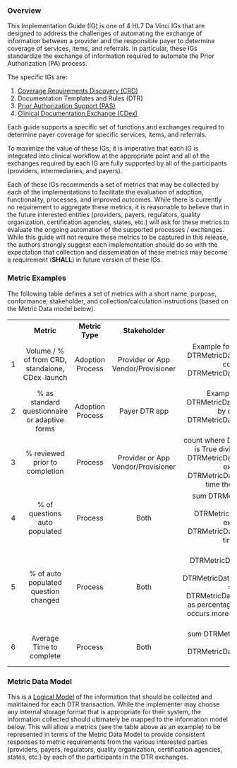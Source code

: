 <link rel="stylesheet" type="text/css" href="formatting.css" />

### Overview
This Implementation Guide (IG) is one of 4 HL7 Da Vinci IGs that are designed to address the challenges of automating the exchange of information between a provider and the responsible payer to determine coverage of services, items, and referrals. In particular, these IGs standardize the exchange of information required to automate the Prior Authorization (PA) process. 

The specific IGs are:
1.	[Coverage Requirements Discovery (CRD)](https://build.fhir.org/ig/HL7/davinci-crd/)
2.	Documentation Templates and Rules (DTR)
3.	[Prior Authorization Support (PAS)](http://build.fhir.org/ig/HL7/davinci-pas/)
4.	[Clinical Documentation Exchange (CDex)](http://build.fhir.org/ig/HL7/davinci-ecdx/)

Each guide supports a specific set of functions and exchanges required to determine payer coverage for specific services, items, and referrals.

To maximize the value of these IGs, it is imperative that each IG is integrated into clinical workflow at the appropriate point and all of the exchanges required by each IG are fully supported by all of the participants (providers, intermediaries, and payers). 

Each of these IGs recommends a set of metrics that may be collected by each of the implementations to facilitate the evaluation of adoption, functionality, processes, and improved outcomes. While there is currently no requirement to aggregate these metrics, it is reasonable to believe that in the future interested entities (providers, payers, regulators, quality organization, certification agencies, states, etc.) will ask for these metrics to evaluate the ongoing automation of the supported processes / exchanges. While this guide will not require these metrics to be captured in this release, the authors strongly suggest each implementation should do so with the expectation that collection and dissemination of these metrics may become a requirement (**SHALL**) in future version of these IGs.

### Metric Examples
The following table defines a set of metrics with a short name, purpose, conformance, stakeholder, and collection/calculation instructions (based on the Metric Data model below). 

<table style="text-align: center; vertical-align: middle;">
  <tr>
    <th></th>
    <th style="width: 140px; text-align: center; vertical-align: middle;">Metric</th>
    <th style="width: 125px; text-align: center; vertical-align: middle;">Metric Type</th>
    <th style="width: 140px; text-align: center; vertical-align: middle;">Stakeholder</th>  
    <th style="text-align: center; vertical-align: middle;">Calculation Example</th>  
  </tr>
  <tr>
    <td style="text-align: center; vertical-align: middle;">1</td>
    <td style="text-align: center; vertical-align: middle;">Volume / % of from CRD, standalone, CDex  launch</td>
    <td style="text-align: center; vertical-align: middle;">Adoption Process</td>
    <td style="text-align: center; vertical-align: middle;">Provider or App Vendor/Provisioner</td>   
    <td style="text-align: center; vertical-align: middle;">Example for CRD launch
for volume, count where 
DTRMetricData.launchMode = "crd" 
for %, divide by count of
DTRMetricData where DTRMetricData.action.httpResponse contains "200"
express as percentage
    </td>   
  </tr>
  <tr>
    <td style="text-align: center; vertical-align: middle;">2</td>
    <td style="text-align: center; vertical-align: middle;">% as standard questionnaire or adaptive forms</td>
    <td style="text-align: center; vertical-align: middle;">Adoption Process</td>
    <td style="text-align: center; vertical-align: middle;">Payer DTR app</td>   
    <td style="text-align: center; vertical-align: middle;">Example for adaptive forms
 count where 
DTRMetricData.questionnaire.adaptive is True
 divide by count of
DTRMetricData where DTRMetricData.action.httpResponse contains "200"
express as percentage
    </td>   
  </tr>
  <tr>
    <td style="text-align: center; vertical-align: middle;">3</td>
    <td style="text-align: center; vertical-align: middle;">% reviewed prior to completion</td>
    <td style="text-align: center; vertical-align: middle;">Process</td>
    <td style="text-align: center; vertical-align: middle;">Provider or App Vendor/Provisioner</td>   
    <td style="text-align: center; vertical-align: middle;"> count where 
DTRMetricData.questionnaire.reviewPrior is True
 divide by count of
DTRMetricData where DTRMetricData.action.httpResponse contains "200"
express as percentage
Note: if DTRMetricData.questionnaire occurs more than one time then count once for each occurance
    </td>   
  </tr>
  <tr>
    <td style="text-align: center; vertical-align: middle;">4</td>
    <td style="text-align: center; vertical-align: middle;">% of questions auto populated</td>
    <td style="text-align: center; vertical-align: middle;">Process</td>
    <td style="text-align: center; vertical-align: middle;">Both</td>   
    <td style="text-align: center; vertical-align: middle;">sum 
DTRMetricData.questionnaire.autopopulated
 divide by sum of
DTRMetricData.questionnaire.enabledQuestions
express as percentage
Note: if DTRMetricData.questionnaire occurs more than one time then sum each occurance
    </td>   
  </tr>
  <tr>
    <td style="text-align: center; vertical-align: middle;">5</td>
    <td style="text-align: center; vertical-align: middle;">% of auto populated question changed</td>
    <td style="text-align: center; vertical-align: middle;">Process</td>
    <td style="text-align: center; vertical-align: middle;">Both</td>   
    <td style="text-align: center; vertical-align: middle;">sum
DTRMetricData.questionnaire.roleinteraction.count where
DTRMetricData.questionnaire.roleinteraction.roleaction = "apmod"
 divide by sum of
DTRMetricData.questionnaire.autopopulated
express as percentage
Note: if DTRMetricData.questionnaire occurs more than one time then count once for each occurance
    </td>   
  </tr>
  <tr>
    <td style="text-align: center; vertical-align: middle;">6</td>
    <td style="text-align: center; vertical-align: middle;">Average Time to complete</td>
    <td style="text-align: center; vertical-align: middle;">Process</td>
    <td style="text-align: center; vertical-align: middle;">Both</td>   
    <td style="text-align: center; vertical-align: middle;">sum
DTRMetricData.elapsedTime
divide by count of
DTRMetricData where DTRMetricData.action.httpResponse contains "200"
express as percentage
    </td>   
  </tr>
</table>

### Metric Data Model
This is a [Logical Model](StructureDefinition-DTRMetricData.html) of the information that should be collected and maintained for each DTR transaction.  While the implementer may choose any internal storage format that is appropriate for their system, the information collected should ultimately be mapped to the information model below.  This will allow a metrics (see the table above as an example) to be represented in terms of the Metric Data Model to provide consistent responses to metric requirements from the various interested parties (providers, payers, regulators, quality organization, certification agencies, states, etc.) by each of the participants in the DTR exchanges.
<br>